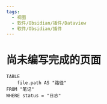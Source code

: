 ```yaml
---
tags:
  - 视图
  - 软件/Obsidian/插件/Dataview
  - 软件/Obsidian/插件
---
```

# 尚未编写完成的页面

```dataview
TABLE
	file.path AS "路径"
FROM "笔记"
WHERE status = "日志"
```